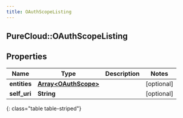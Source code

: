 ```yaml
---
title: OAuthScopeListing
---
```

## PureCloud::OAuthScopeListing

## Properties

|Name | Type | Description | Notes|
|------------ | ------------- | ------------- | -------------|
| **entities** | [**Array&lt;OAuthScope&gt;**](OAuthScope.html) |  | [optional] |
| **self_uri** | **String** |  | [optional] |
{: class="table table-striped"}


